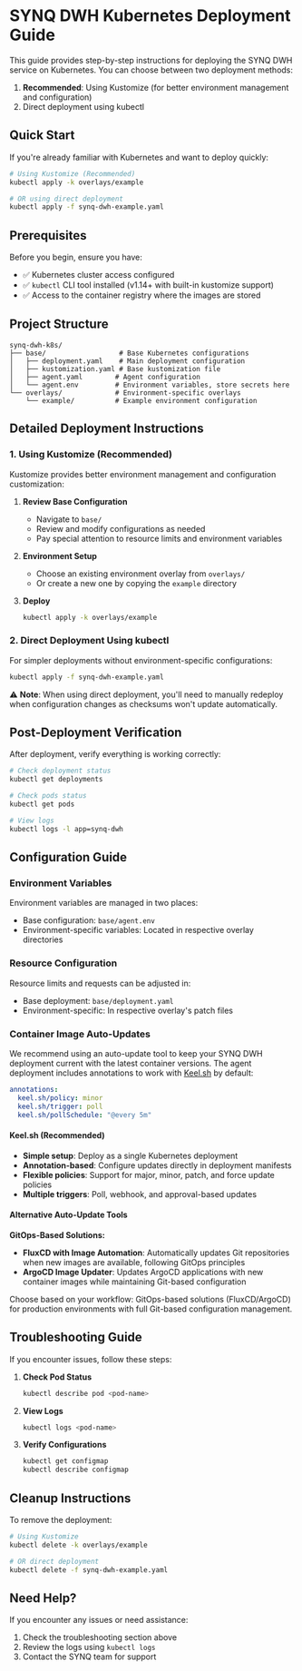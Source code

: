 # SYNQ DWH Kubernetes Deployment Guide

This guide provides step-by-step instructions for deploying the SYNQ DWH service on Kubernetes. You can choose between two deployment methods:

1. **Recommended**: Using Kustomize (for better environment management and configuration)
2. Direct deployment using kubectl

## Quick Start

If you're already familiar with Kubernetes and want to deploy quickly:

```bash
# Using Kustomize (Recommended)
kubectl apply -k overlays/example

# OR using direct deployment
kubectl apply -f synq-dwh-example.yaml
```

## Prerequisites

Before you begin, ensure you have:

- ✅ Kubernetes cluster access configured
- ✅ `kubectl` CLI tool installed (v1.14+ with built-in kustomize support)
- ✅ Access to the container registry where the images are stored

## Project Structure

```
synq-dwh-k8s/
├── base/                  # Base Kubernetes configurations
│   ├── deployment.yaml    # Main deployment configuration
│   ├── kustomization.yaml # Base kustomization file
│   ├── agent.yaml        # Agent configuration
│   └── agent.env         # Environment variables, store secrets here
└── overlays/             # Environment-specific overlays
    └── example/          # Example environment configuration
```

## Detailed Deployment Instructions

### 1. Using Kustomize (Recommended)

Kustomize provides better environment management and configuration customization:

1. **Review Base Configuration**

   - Navigate to `base/`
   - Review and modify configurations as needed
   - Pay special attention to resource limits and environment variables

2. **Environment Setup**

   - Choose an existing environment overlay from `overlays/`
   - Or create a new one by copying the `example` directory

3. **Deploy**

   ```bash
   kubectl apply -k overlays/example
   ```

### 2. Direct Deployment Using kubectl

For simpler deployments without environment-specific configurations:

```bash
kubectl apply -f synq-dwh-example.yaml
```

⚠️ **Note**: When using direct deployment, you'll need to manually redeploy when configuration changes as checksums won't update automatically.

## Post-Deployment Verification

After deployment, verify everything is working correctly:

```bash
# Check deployment status
kubectl get deployments

# Check pods status
kubectl get pods

# View logs
kubectl logs -l app=synq-dwh
```

## Configuration Guide

### Environment Variables

Environment variables are managed in two places:

- Base configuration: `base/agent.env`
- Environment-specific variables: Located in respective overlay directories

### Resource Configuration

Resource limits and requests can be adjusted in:

- Base deployment: `base/deployment.yaml`
- Environment-specific: In respective overlay's patch files

### Container Image Auto-Updates

We recommend using an auto-update tool to keep your SYNQ DWH deployment current with the latest container versions. The agent deployment includes annotations to work with [Keel.sh](https://keel.sh/docs/) by default:

```yaml
annotations:
  keel.sh/policy: minor
  keel.sh/trigger: poll
  keel.sh/pollSchedule: "@every 5m"
```

#### Keel.sh (Recommended)
- **Simple setup**: Deploy as a single Kubernetes deployment
- **Annotation-based**: Configure updates directly in deployment manifests
- **Flexible policies**: Support for major, minor, patch, and force update policies
- **Multiple triggers**: Poll, webhook, and approval-based updates

#### Alternative Auto-Update Tools

**GitOps-Based Solutions:**
- **FluxCD with Image Automation**: Automatically updates Git repositories when new images are available, following GitOps principles
- **ArgoCD Image Updater**: Updates ArgoCD applications with new container images while maintaining Git-based configuration

Choose based on your workflow: GitOps-based solutions (FluxCD/ArgoCD) for production environments with full Git-based configuration management.

## Troubleshooting Guide

If you encounter issues, follow these steps:

1. **Check Pod Status**

   ```bash
   kubectl describe pod <pod-name>
   ```

2. **View Logs**

   ```bash
   kubectl logs <pod-name>
   ```

3. **Verify Configurations**
   ```bash
   kubectl get configmap
   kubectl describe configmap
   ```

## Cleanup Instructions

To remove the deployment:

```bash
# Using Kustomize
kubectl delete -k overlays/example

# OR direct deployment
kubectl delete -f synq-dwh-example.yaml
```

## Need Help?

If you encounter any issues or need assistance:

1. Check the troubleshooting section above
2. Review the logs using `kubectl logs`
3. Contact the SYNQ team for support
